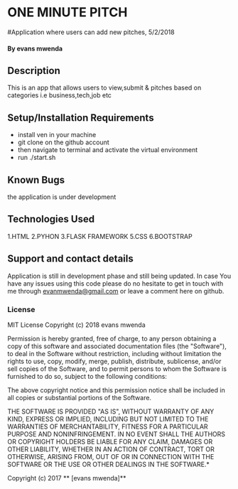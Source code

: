 # ONE MINUTE PITCH
#Application where users can add new pitches, 5/2/2018
#### By **evans mwenda**
## Description
This is an app that allows users to view,submit & pitches based on categories
i.e business,tech,job etc
## Setup/Installation Requirements
* install ven in your machine
* git clone on the github account
* then navigate to terminal and activate the virtual environment
* run ./start.sh

## Known Bugs
the application is under development 
## Technologies Used
1.HTML
2.PYHON
3.FLASK FRAMEWORK
5.CSS
6.BOOTSTRAP
## Support and contact details
Application is still in development phase and still being updated. In case You have any issues using this code please do no hesitate to get in touch with me through evanmwenda@gmail.com or leave a comment here on github.


### License
MIT License
Copyright (c) 2018 evans mwenda

Permission is hereby granted, free of charge, to any person obtaining a copy of this software and associated documentation files (the "Software"), to deal in the Software without restriction, including without limitation the rights to use, copy, modify, merge, publish, distribute, sublicense, and/or sell copies of the Software, and to permit persons to whom the Software is furnished to do so, subject to the following conditions:

The above copyright notice and this permission notice shall be included in all copies or substantial portions of the Software.

THE SOFTWARE IS PROVIDED "AS IS", WITHOUT WARRANTY OF ANY KIND, EXPRESS OR IMPLIED, INCLUDING BUT NOT LIMITED TO THE WARRANTIES OF MERCHANTABILITY, FITNESS FOR A PARTICULAR PURPOSE AND NONINFRINGEMENT. IN NO EVENT SHALL THE AUTHORS OR COPYRIGHT HOLDERS BE LIABLE FOR ANY CLAIM, DAMAGES OR OTHER LIABILITY, WHETHER IN AN ACTION OF CONTRACT, TORT OR OTHERWISE, ARISING FROM, OUT OF OR IN CONNECTION WITH THE SOFTWARE OR THE USE OR OTHER DEALINGS IN THE SOFTWARE.*

Copyright (c) 2017 ** [evans mwenda]**

